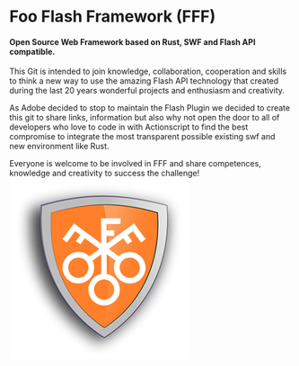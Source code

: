 # Foo Flash Framework (FFF)
#### Open Source Web Framework based on Rust, SWF and Flash API compatible.

This Git is intended to join knowledge, collaboration, cooperation and skills
to think a new way to use the amazing Flash API technology that created during
the last 20 years wonderful projects and enthusiasm and creativity.

As Adobe decided to stop to maintain the Flash Plugin we decided to create this git
to share links, information but also why not open the door to all of developers
who love to code in with Actionscript to find the best compromise
to integrate the most transparent possible existing swf and new environment like Rust.

Everyone is welcome to be involved in FFF and share competences,
knowledge and creativity to success the challenge!
![FFFlogo](FFF.png)
